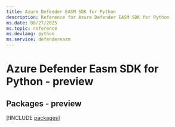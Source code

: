 ```yaml
---
title: Azure Defender EASM SDK for Python
description: Reference for Azure Defender EASM SDK for Python
ms.date: 08/27/2025
ms.topic: reference
ms.devlang: python
ms.service: defendereasm
---
```

# Azure Defender Easm SDK for Python - preview
## Packages - preview
[!INCLUDE [packages](defender-easm-index.md)]